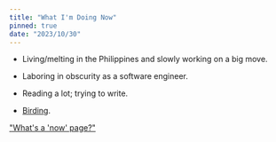 ```yaml
---
title: "What I'm Doing Now"
pinned: true
date: "2023/10/30"
---
```


- Living/melting in the Philippines and slowly working on a big move.

- Laboring in obscurity as a software engineer.

- Reading a lot; trying to write.

- [Birding](/birding-ph).

["What's a 'now' page?"](https://nownownow.com/about)

